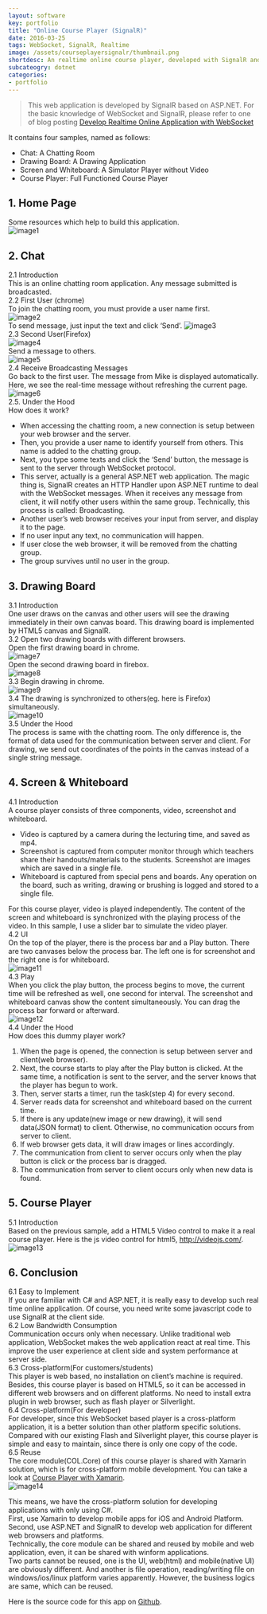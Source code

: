 ```yaml
---
layout: software
key: portfolio
title: "Online Course Player (SignalR)"
date: 2016-03-25
tags: WebSocket, SignalR, Realtime
image: /assets/courseplayersignalr/thumbnail.png
shortdesc: An realtime online course player, developed with SignalR and ASP.NET.
subcateogry: dotnet
categories:
- portfolio
---
```


> This web application is developed by SignalR based on ASP.NET. For the basic knowledge of WebSocket and SignalR, please refer to one of blog posting [Develop Realtime Online Application with WebSocket](http://jojozhuang.github.io/blog/2016/03/07/develop-realtime-online-application-with-websocket/)

It contains four samples, named as follows:

* Chat: A Chatting Room
* Drawing Board: A Drawing Application
* Screen and Whiteboard: A Simulator Player without Video
* Course Player: Full Functioned Course Player

## 1. Home Page  
Some resources which help to build this application.  
![image1](/assets/courseplayersignalr/image1.png)  

## 2. Chat  
2.1 Introduction  
This is an online chatting room application. Any message submitted is broadcasted.  
2.2 First User (chrome)  
To join the chatting room, you must provide a user name first.  
![image2](/assets/courseplayersignalr/image2.png)  
To send message, just input the text and click ‘Send’.
![image3](/assets/courseplayersignalr/image3.png)  
2.3 Second User(Firefox)  
![image4](/assets/courseplayersignalr/image4.png)  
Send a message to others.  
![image5](/assets/courseplayersignalr/image5.png)  
2.4 Receive Broadcasting Messages  
Go back to the first user. The message from Mike is displayed automatically. Here, we see the real-time message   without refreshing the current page.  
![image6](/assets/courseplayersignalr/image6.png)  
2.5. Under the Hood  
How does it work?  

* When accessing the chatting room, a new connection is setup between your web browser and the server.
* Then, you provide a user name to identify yourself from others. This name is added to the chatting group.
* Next, you type some texts and click the ‘Send’ button, the message is sent to the server through WebSocket protocol.
* This server, actually is a general ASP.NET web application. The magic thing is, SignalR creates an HTTP Handler upon ASP.NET runtime to deal with the WebSocket messages. When it receives any message from client, it will notify other users within the same group. Technically, this process is called: Broadcasting.
* Another user’s web browser receives your input from server, and display it to the page.
* If no user input any text, no communication will happen.
* If user close the web browser, it will be removed from the chatting group.
* The group survives until no user in the group.

## 3. Drawing Board  
3.1 Introduction  
One user draws on the canvas and other users will see the drawing immediately in their own canvas board. This drawing board is implemented by HTML5 canvas and SignalR.  
3.2 Open two drawing boards with different browsers.  
Open the first drawing board in chrome.  
![image7](/assets/courseplayersignalr/image7.png)  
Open the second drawing board in firebox.  
![image8](/assets/courseplayersignalr/image8.png)  
3.3 Begin drawing in chrome.  
![image9](/assets/courseplayersignalr/image9.png)  
3.4 The drawing is synchronized to others(eg. here is Firefox) simultaneously.  
![image10](/assets/courseplayersignalr/image10.png)  
3.5 Under the Hood  
The process is same with the chatting room. The only difference is, the format of data used for the communication between server and client. For drawing, we send out coordinates of the points in the canvas instead of a single string message.

## 4. Screen & Whiteboard  
4.1 Introduction  
A course player consists of three components, video, screenshot and whiteboard.  

* Video is captured by a camera during the lecturing time, and saved as mp4.
* Screenshot is captured from computer monitor through which teachers share their handouts/materials to the students. Screenshot are images which are saved in a single file.
* Whiteboard is captured from special pens and boards. Any operation on the board, such as writing, drawing or brushing is logged and stored to a single file.

For this course player, video is played independently. The content of the screen and whiteboard is synchronized with the playing process of the video. In this sample, I use a slider bar to simulate the video player.  
4.2 UI  
On the top of the player, there is the process bar and a Play button. There are two canvases below the process bar. The left one is for screenshot and the right one is for whiteboard.  
![image11](/assets/courseplayersignalr/image11.png)  
4.3 Play  
When you click the play button, the process begins to move, the current time will be refreshed as well, one second for interval. The screenshot and whiteboard canvas show the content simultaneously. You can drag the process bar forward or afterward.  
![image12](/assets/courseplayersignalr/image12.png)  
4.4 Under the Hood  
How does this dummy player work?  
1) When the page is opened, the connection is setup between server and client(web browser).  
2) Next, the course starts to play after the Play button is clicked. At the same time, a notification is sent to the server, and the server knows that the player has begun to work.  
3) Then, server starts a timer, run the task(step 4) for every second.  
4) Server reads data for screenshot and whiteboard based on the current time.  
5) If there is any update(new image or new drawing), it will send data(JSON format) to client. Otherwise, no communication occurs from server to client.  
6) If web browser gets data, it will draw images or lines accordingly.  
7) The communication from client to server occurs only when the play button is click or the process bar is dragged.
8) The communication from server to client occurs only when new data is found.  

## 5. Course Player  
5.1 Introduction  
Based on the previous sample, add a HTML5 Video control to make it a real course player. Here is the js video control for html5, http://videojs.com/.  
![image13](/assets/courseplayersignalr/image13.png)  

## 6. Conclusion  
6.1 Easy to Implement  
If you are familiar with C\# and ASP.NET, it is really easy to develop such real time online application. Of course, you need write some javascript code to use SignalR at the client side.  
6.2 Low Bandwidth Consumption  
Communication occurs only when necessary. Unlike traditional web application, WebSocket makes the web application react at real time. This improve the user experience at client side and system performance at server side.  
6.3 Cross-platform(For customers/students)  
This player is web based, no installation on client’s machine is required. Besides, this course player is based on HTML5, so it can be accessed in different web browsers and on different platforms. No need to install extra plugin in web browser, such as flash player or Silverlight.  
6.4 Cross-platform(For developer)  
For developer, since this WebSocket based player is a cross-platform application, it is a better solution than other platform specific solutions. Compared with our existing Flash and Silverlight player, this course player is simple and easy to maintain, since there is only one copy of the code.  
6.5 Reuse  
The core module(COL.Core) of this course player is shared with Xamarin solution, which is for cross-platform mobile development. You can take a look at [Course Player with Xamarin](http://jojozhuang.github.io/portfolio/2016/01/25/Xamarin-Course-Player/).  
![image14](/assets/courseplayersignalr/image14.png)  

This means, we have the cross-platform solution for developing applications with only using C\#.  
First, use Xamarin to develop mobile apps for iOS and Android Platform.  
Second, use ASP.NET and SignalR to develop web application for different web browsers and platforms.  
Technically, the core module can be shared and reused by mobile and web application, even, it can be shared with winform applications.  
Two parts cannot be reused, one is the UI, web(html) and mobile(native UI) are obviously different. And another is file operation, reading/writing file on windows/ios/linux platform varies apparently. However, the business logics are same, which can be reused.  

Here is the source code for this app on [Github](https://github.com/jojozhuang/Study/tree/master/DotNet/SignalR).
